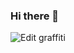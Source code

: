 ### Hi there 👋
![Edit graffiti](https://user-images.githubusercontent.com/43025473/164353514-7dfa31b9-7a93-45ba-b54c-22b600756aa4.png)


<!--
**Jonathanrrs/Jonathanrrs** is a ✨ _special_ ✨ repository because its `README.md` (this file) appears on your GitHub profile.

Here are some ideas to get you started:

- 🔭 I’m currently working on ...
- 🌱 I’m currently learning ...
- 👯 I’m looking to collaborate on ...
- 🤔 I’m looking for help with ...
- 💬 Ask me about ...
- 📫 How to reach me: ...
- 😄 Pronouns: ...
- ⚡ Fun fact: ...
-->
